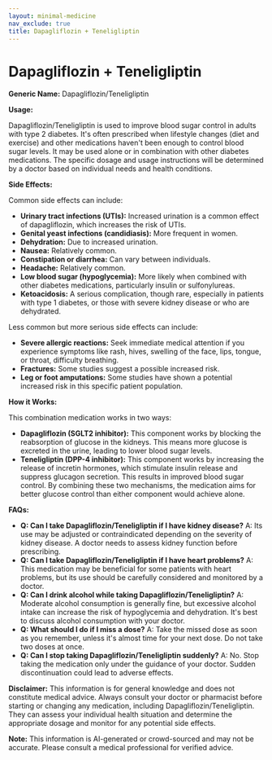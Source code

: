 ```yaml
---
layout: minimal-medicine
nav_exclude: true
title: Dapagliflozin + Teneligliptin
---
```


# Dapagliflozin + Teneligliptin

**Generic Name:** Dapagliflozin/Teneligliptin

**Usage:**

Dapagliflozin/Teneligliptin is used to improve blood sugar control in adults with type 2 diabetes. It's often prescribed when lifestyle changes (diet and exercise) and other medications haven't been enough to control blood sugar levels.  It may be used alone or in combination with other diabetes medications.  The specific dosage and usage instructions will be determined by a doctor based on individual needs and health conditions.

**Side Effects:**

Common side effects can include:

* **Urinary tract infections (UTIs):** Increased urination is a common effect of dapagliflozin, which increases the risk of UTIs.
* **Genital yeast infections (candidiasis):**  More frequent in women.
* **Dehydration:** Due to increased urination.
* **Nausea:** Relatively common.
* **Constipation or diarrhea:** Can vary between individuals.
* **Headache:** Relatively common.
* **Low blood sugar (hypoglycemia):** More likely when combined with other diabetes medications, particularly insulin or sulfonylureas.
* **Ketoacidosis:**  A serious complication, though rare, especially in patients with type 1 diabetes, or those with severe kidney disease or who are dehydrated.


Less common but more serious side effects can include:

* **Severe allergic reactions:** Seek immediate medical attention if you experience symptoms like rash, hives, swelling of the face, lips, tongue, or throat, difficulty breathing.
* **Fractures:** Some studies suggest a possible increased risk.
* **Leg or foot amputations:**  Some studies have shown a potential increased risk in this specific patient population.

**How it Works:**

This combination medication works in two ways:

* **Dapagliflozin (SGLT2 inhibitor):** This component works by blocking the reabsorption of glucose in the kidneys. This means more glucose is excreted in the urine, leading to lower blood sugar levels.
* **Teneligliptin (DPP-4 inhibitor):** This component works by increasing the release of incretin hormones, which stimulate insulin release and suppress glucagon secretion. This results in improved blood sugar control.  By combining these two mechanisms, the medication aims for better glucose control than either component would achieve alone.

**FAQs:**

* **Q: Can I take Dapagliflozin/Teneligliptin if I have kidney disease?**  A:  Its use may be adjusted or contraindicated depending on the severity of kidney disease.  A doctor needs to assess kidney function before prescribing.
* **Q: Can I take Dapagliflozin/Teneligliptin if I have heart problems?** A:  This medication may be beneficial for some patients with heart problems, but its use should be carefully considered and monitored by a doctor.
* **Q: Can I drink alcohol while taking Dapagliflozin/Teneligliptin?** A:  Moderate alcohol consumption is generally fine, but excessive alcohol intake can increase the risk of hypoglycemia and dehydration.  It's best to discuss alcohol consumption with your doctor.
* **Q: What should I do if I miss a dose?** A: Take the missed dose as soon as you remember, unless it's almost time for your next dose. Do not take two doses at once.
* **Q: Can I stop taking Dapagliflozin/Teneligliptin suddenly?** A: No.  Stop taking the medication only under the guidance of your doctor.  Sudden discontinuation could lead to adverse effects.


**Disclaimer:** This information is for general knowledge and does not constitute medical advice.  Always consult your doctor or pharmacist before starting or changing any medication, including Dapagliflozin/Teneligliptin.  They can assess your individual health situation and determine the appropriate dosage and monitor for any potential side effects.


**Note:** This information is AI-generated or crowd-sourced and may not be accurate. Please consult a medical professional for verified advice.